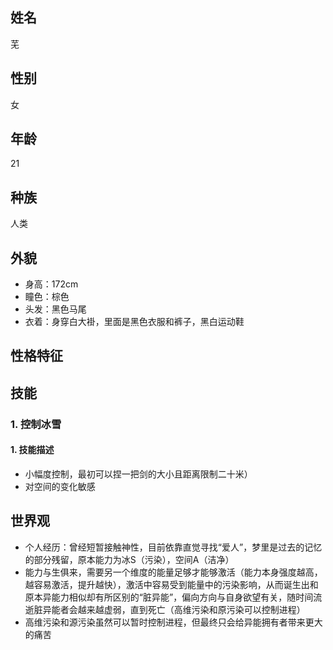 ## 姓名
芜

## 性别
女

## 年龄
21

## 种族
人类

## 外貌
- 身高：172cm
- 瞳色：棕色
- 头发：黑色马尾
- 衣着：身穿白大褂，里面是黑色衣服和裤子，黑白运动鞋

## 性格特征


## 技能
### 1. 控制冰雪
#### 1. 技能描述
- 小幅度控制，最初可以捏一把剑的大小且距离限制二十米）
- 对空间的变化敏感


## 世界观
- 个人经历：曾经短暂接触神性，目前依靠直觉寻找“爱人”，梦里是过去的记忆的部分残留，原本能力为冰S（污染），空间A（洁净）
- 能力与生俱来，需要另一个维度的能量足够才能够激活（能力本身强度越高，越容易激活，提升越快），激活中容易受到能量中的污染影响，从而诞生出和原本异能力相似却有所区别的“脏异能”，偏向方向与自身欲望有关，随时间流逝脏异能者会越来越虚弱，直到死亡（高维污染和原污染可以控制进程）
- 高维污染和源污染虽然可以暂时控制进程，但最终只会给异能拥有者带来更大的痛苦
